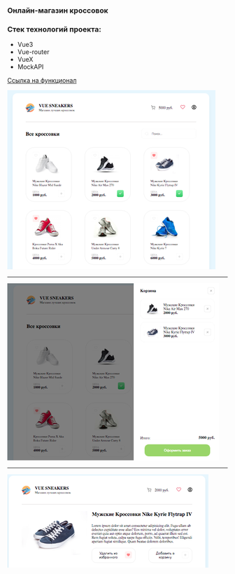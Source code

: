 ### Онлайн-магазин кроссовок

### Стек технологий проекта:

- Vue3
- Vue-router
- VueX
- MockAPI

[Ссылка на функционал](https://equipppppp.github.io/sneakers/)

![screen](./src/assets/screen1.png)

---

![screen](./src/assets/screen2.png)

---

![screen](./src/assets/screen3.png)
